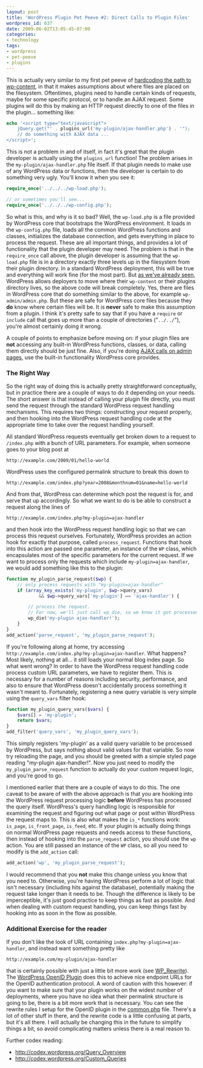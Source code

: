 ```yaml
---
layout: post
title: 'WordPress Plugin Pet Peeve #2: Direct Calls to Plugin Files'
wordpress_id: 637
date: 2009-06-02T13:05:45-07:00
categories:
- technology
tags:
- wordpress
- pet-peeve
- plugins
---
```

This is actually very similar to my first pet peeve of [hardcoding the path to wp-content][pet-peeve-1], in that it
makes assumptions about where files are placed on the filesystem.  Oftentimes, plugins need to handle certain kinds of
requests, maybe for some specific protocol, or to handle an AJAX request.  Some plugins will do this by making an HTTP
request directly to one of the files in the plugin... something like:

``` php
echo '<script type="text/javascript">
    jQuery.get("' . plugins_url('my-plugin/ajax-handler.php') . '");
    // do something with AJAX data ...
</script>';
```

This is not a problem in and of itself, in fact it's great that the plugin developer is actually using the `plugins_url`
function!  The problem arises in the `my-plugin/ajax-handler.php` file itself.  <!--more--> If that plugin needs to make
use of any WordPress data or functions, then the developer is certain to do something very ugly.  You'll know it when
you see it:

``` php
require_once('../../../wp-load.php');

// or sometimes you'll see...
require_once('../../../wp-config.php');
```

So what is this, and why is it so bad?  Well, the `wp-load.php` is a file provided by WordPress core that bootstraps the
WordPress environment.  It loads in the `wp-config.php` file, loads all the common WordPress functions and classes,
initializes the database connection, and gets everything in place to process the request.  These are all important
things, and provides a lot of functionality that the plugin developer may need.  The problem is that in the
`require_once` call above, the plugin developer is assuming that the `wp-load.php` file is in a directory exactly three
levels up in the filesystem from their plugin directory.  In a standard WordPress deployment, this will be true and
everything will work fine (for the most part).  But [as we've already seen][pet-peeve-1], WordPress allows deployers to
move where their `wp-content` or their plugins directory lives, so the above code will break completely.  Yes, there are
files in WordPress core that do something similar to the above, for example `wp-admin/admin.php`.  But these are safe
for WordPress core files because they **do** know where certain files will be.  It is **never** safe to make this
assumption from a plugin.  I think it's pretty safe to say that if you have a `require` or `include` call that goes up
more than a couple of directories ("`../../`"), you're almost certainly doing it wrong.

A couple of points to emphasize before moving on: if your plugin files are **not** accessing any built-in WordPress
functions, classes, or data, calling them directly should be just fine.  Also, if you're doing [AJAX calls on admin
pages][], use the built-in functionality WordPress core provides.

### The Right Way ###

So the right way of doing this is actually pretty straightforward conceptually, but in practice there are a couple of
ways to do it depending on your needs.  The short answer is that instead of calling your plugin file directly, you must
send the request through the standard WordPress request handling mechanisms.  This requires two things: constructing
your request properly, and then hooking into the WordPress request handling code at the appropriate time to take over
the request handling yourself.

All standard WordPress requests eventually get broken down to a request to `/index.php` with a bunch of URL parameters.
For example, when someone goes to your blog post at 

    http://example.com/2009/01/hello-world

WordPress uses the configured permalink structure to break this down to

    http://example.com/index.php?year=2008&monthnum=01&name=hello-world

And from that, WordPress can determine which post the request is for, and serve that up accordingly.  So what we want to
do is be able to construct a request along the lines of

    http://example.com/index.php?my-plugin=ajax-handler

and then hook into the WordPress request handling logic so that we can process this request ourselves.  Fortunately,
WordPress provides an action hook for exactly that purpose, called `process_request`.  Functions that hook into this
action are passed one parameter, an instance of the `WP` class, which encapsulates most of the specific parameters for
the current request.  If we want to process only the requests which include `my-plugin=ajax-handler`, we would add
something like this to the plugin:

``` php
function my_plugin_parse_request($wp) {
    // only process requests with "my-plugin=ajax-handler"
    if (array_key_exists('my-plugin', $wp->query_vars) 
            && $wp->query_vars['my-plugin'] == 'ajax-handler') {

        // process the request.
        // For now, we'll just call wp_die, so we know it got processed
        wp_die('my-plugin ajax-handler!');
    }
}
add_action('parse_request', 'my_plugin_parse_request');
```

If you're following along at home, try accessing `http://example.com/index.php?my-plugin=ajax-handler`.  What happens?
Most likely, nothing at all... it still loads your normal blog index page.  So what went wrong?  In order to have the
WordPress request handling code process custom URL parameters, we have to register them.  This is necessary for a number
of reasons including security, performance, and also to ensure that WordPress doesn't accidentally process something it
wasn't meant to.  Fortunately, registering a new query variable is very simple using the `query_vars` filter hook:

``` php
function my_plugin_query_vars($vars) {
    $vars[] = 'my-plugin';
    return $vars;
}
add_filter('query_vars', 'my_plugin_query_vars');
```

This simply registers 'my-plugin' as a valid query variable to be processed by WordPress, but says nothing about valid
values for that variable.  So now try reloading the page, and you should be greeted with a simple styled page reading
"my-plugin ajax-handler!".  Now you just need to modify the `my_plugin_parse_request` function to actually do your
custom request logic, and you're good to go.

I mentioned earlier that there are a couple of ways to do this.  The one caveat to be aware of with the above approach
is that you are hooking into the WordPress request processing logic **before** WordPress has processed the query itself.
WordPress's query handling logic is responsible for examining the request and figuring out what page or post within
WordPress the request maps to.  This is also what makes the `is_*` functions work: `is_page`, `is_front_page`,
`is_feed`, etc.  If your plugin is actually doing things on normal WordPress page requests and needs access to these
functions, then instead of hooking into the `parse_request` action, you should use the `wp` action.  You are still
passed an instance of the `WP` class, so all you need to modify is the `add_action` call:

``` php
add_action('wp', 'my_plugin_parse_request');
```

I would recommend that you **not** make this change unless you know that you need to.  Otherwise, you're having
WordPress perform a lot of logic that isn't necessary (including hits against the database), potentially making the
request take longer than it needs to be.  Though the difference is likely to be imperceptible, it's just good practice
to keep things as fast as possible.  And when dealing with custom request handling, you can keep things fast by hooking
into as soon in the flow as possible.

### Additional Exercise for the reader ###

If you don't like the look of URL containing `index.php?my-plugin=ajax-handler`, and instead want something pretty like

    http://example.com/my-plugin/ajax-handler

that is certainly possible with just a little bit more work (see [WP_Rewrite][]).  The [WordPress OpenID Plugin][] does
this to achieve nice endpoint URLs for the OpenID authentication protocol.  A word of caution with this however: if you
want to make sure that your plugin works on the widest number of deployments, where you have no idea what their
permalink structure is going to be, there is a bit more work that is necessary.  You can see the rewrite rules I setup
for the OpenID plugin in the [common.php][] file.  There's a lot of other stuff in there, and the rewrite code is a
little confusing at parts, but it's all there.  I will actually be changing this in the future to simplify things a bit,
so avoid complicating matters unless there is a real reason to.

Further codex reading:

  - <http://codex.wordpress.org/Query_Overview>
  - <http://codex.wordpress.org/Custom_Queries>

[pet-peeve-1]: http://willnorris.com/2009/05/wordpress-plugin-pet-peeve-hardcoding-wp-content
[AJAX calls on admin pages]: http://codex.wordpress.org/AJAX_in_Plugins#Ajax_on_the_Administration_Side
[WP_Rewrite]: http://codex.wordpress.org/Function_Reference/WP_Rewrite
[common.php]: http://code.google.com/p/diso/source/browse/wordpress/openid/trunk/common.php
[WordPress OpenID Plugin]: http://wordpress.org/extend/plugins/openid/
